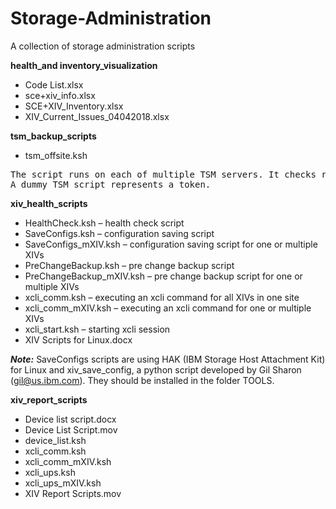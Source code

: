 # Storage-Administration
A collection of storage administration scripts

**health_and inventory_visualization**
* Code List.xlsx
* sce+xiv_info.xlsx
* SCE+XIV_Inventory.xlsx
* XIV_Current_Issues_04042018.xlsx

**tsm_backup_scripts**
* tsm_offsite.ksh

<pre>The script runs on each of multiple TSM servers. It checks randomly for the token on other servers in the loop and if it does not see the token, it creates the token itself and starts ejecting tapes. Once all tapes are ejected, it deletes the token and allows other servers to take the token and eject their tapes.
A dummy TSM script represents a token.</pre>

**xiv_health_scripts**
* HealthCheck.ksh – health check script
* SaveConfigs.ksh – configuration saving script
* SaveConfigs_mXIV.ksh – configuration saving script for one or multiple XIVs
* PreChangeBackup.ksh – pre change backup script
* PreChangeBackup_mXIV.ksh – pre change backup script for one or multiple XIVs
* xcli_comm.ksh – executing an xcli command for all XIVs in one site
* xcli_comm_mXIV.ksh – executing an xcli command for one or multiple XIVs
* xcli_start.ksh – starting xcli session 
* XIV Scripts for Linux.docx

***Note:*** SaveConfigs scripts are using HAK (IBM Storage Host Attachment Kit) for Linux and xiv_save_config, a python script developed by Gil Sharon (gil@us.ibm.com). They should be installed in the folder TOOLS.

**xiv_report_scripts**
* Device list script.docx
* Device List Script.mov
*	device_list.ksh
*	xcli_comm.ksh
*	xcli_comm_mXIV.ksh
*	xcli_ups.ksh
*	xcli_ups_mXIV.ksh
*	XIV Report Scripts.mov
